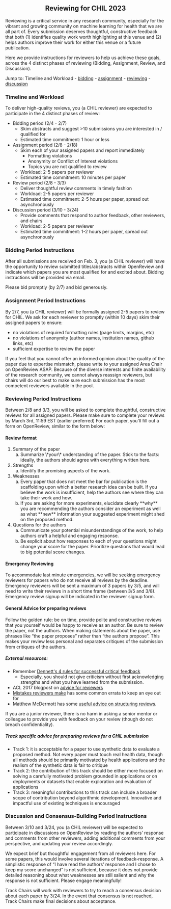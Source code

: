 ## <center> Reviewing for CHIL 2023

Reviewing is a critical service in any research community, especially for the vibrant and growing community on machine learning for health that we are all part of. Every submission deserves thoughtful, constructive feedback that both (1) identifies quality work worth highlighting at this venue and (2) helps authors improve their work for either this venue or a future publication.

Here we provide instructions for reviewers to help us achieve these goals, across the 4 distinct phases of reviewing (Bidding, Assignment, Review, and Discussion).

Jump to: Timeline and Workload - [bidding](#bidding) - [assignment](#assignment) - [reviewing](#reviewing) - [discussion](#discussion) 

### Timeline and Workload

To deliver high-quality reviews, you (a CHIL reviewer) are expected to participate in the 4 distinct phases of review:

- Bidding period (2/4 - 2/7)
	- Skim abstracts and suggest >10 submissions you are interested in / qualified for
	- Estimated time commitment: 1 hour or less
- Assignment period (2/8 - 2/18)
	- Skim each of your assigned papers and report immediately
		- Formatting violations
		- Anonymity or Conflict of Interest violations 
		- Topics you are not qualified to review
	- Workload: 2-5 papers per reviewer
	- Estimated time commitment: 10 minutes per paper
- Review period (2/8 - 3/3)
	- Deliver thoughtful review comments in timely fashion 
	- Workload: 2-5 papers per reviewer
	- Estimated time commitment: 2-5 hours per paper, spread out asynchronously
- Discussion period (3/10 - 3/24)
	- Provide comments that respond to author feedback, other reviewers, and chairs
	- Workload: 2-5 papers per reviewer
	- Estimated time commitment: 1-2 hours per paper, spread out asynchronously


### <a name="bidding"></a>Bidding Period Instructions
After all submissions are received on Feb. 3, you (a CHIL reviewer) will have the opportunity to review submitted titles/abstracts within OpenReview and indicate which papers you are most qualified for and excited about. Bidding instructions will be provided via email.

Please bid promptly (by 2/7) and bid generously.

### <a name="assignment"></a>Assignment Period Instructions
By 2/7, you (a CHIL reviewer) will be formally assigned 2-5 papers to review for CHIL.
We ask for each reviewer to promptly (within 10 days) skim their assigned papers to ensure:

- no violations of required formatting rules (page limits, margins, etc)
- no violations of anonymity (author names, institution names, github links, etc)
- sufficient expertise to review the paper

If you feel that you cannot offer an informed opinion about the quality of the paper due to expertise mismatch, please write to your assigned Area Chair on OpenReview ASAP. Because of the diverse interests and finite availability of the research community, we cannot always reassign reviewers, but chairs will do our best to make sure each submission has the most competent reviewers available in the pool.

### <a name="reviewing"></a>Reviewing Period Instructions
Between 2/8 and 3/3, you will be asked to complete thoughtful, constructive reviews for all assigned papers. Please make sure to complete your reviews by March 3rd, 11:59 EST (earlier preferred) For each paper, you’ll fill out a form on OpenReview, similar to the form below:

#### Review format
1. Summary of the paper
	<ol type="a">
	  <li>Summarize \*your\* understanding of the paper. Stick to the facts: ideally, the authors should agree with everything written here.</li>
	</ol>
2. Strengths
	<ol type="a">
	  <li>Identify the promising aspects of the work.</li>
	</ol>
3. Weaknesses
	<ol type="a">
	  <li>Every paper that does not meet the bar for publication is the scaffolding upon which a better research idea can be built. If you believe the work is insufficient, help the authors see where they can take their work and how. </li>
	  <li>If you are asking for more experiments, elucidate clearly **why** you are recommending the authors consider an experiment as well as what **new** information your suggested experiment might shed on the proposed method. </li>
	</ol>
4. Questions for the authors
	<ol type="a">
	  <li>Communicate your potential misunderstandings of the work, to help authors craft a helpful and engaging response.</li>
	  <li>Be explicit about how responses to each of your questions might change your score for the paper. Prioritize questions that would lead to big potential score changes.</li>
	</ol>


#### Emergency Reviewing
To accommodate last minute emergencies, we will be seeking emergency reviewers for papers who do not receive all reviews by the deadline. Emergency reviewers will be sent a maximum of 3 papers by 3/5, and will need to write their reviews in a short time frame (between 3/5 and 3/8). Emergency review signup will be indicated in the reviewer signup form.

#### General Advice for preparing reviews
Follow the golden rule: be on time, provide polite and constructive reviews that you yourself would be happy to receive as an author. Be sure to review the paper, not the authors. When making statements about the paper, use phrases like “the paper proposes” rather than “the authors propose”. This makes your review less personal and separates critiques of the submission from critiques of the authors.

##### External resources:
- Remember [Dennett's 4 rules for successful critical feedback](https://www.themarginalian.org/2014/03/28/daniel-dennett-rapoport-rules-criticism/)
	- Especially, you should not give criticism without first acknowledging strengths and what you have learned from the submission.
- ACL 2017 blogpost on [advice for reviewers](https://acl2017.wordpress.com/2017/02/23/last-minute-reviewing-advice/)
- [Mistakes reviewers make](https://sites.umiacs.umd.edu/elm/2016/02/01/mistakes-reviewers-make/) has some common errata to keep an eye out for 
- Matthew McDermott has some [useful advice on structuring reviews](https://mmcdermott.github.io/How-to-PhD/skill_modules/communication#how-do-you-review-papers).

If you are a junior reviewer, there is no harm in asking a senior mentor or colleague to provide you with feedback on your review (though do not breach confidentiality).


##### Track specific advice for preparing reviews for a CHIL submission

- Track 1: it is acceptable for a paper to use synthetic data to evaluate a proposed method. Not every paper must touch real health data, though all methods should be primarily motivated by health applications and the realism of the synthetic data is fair to critique
- Track 2: the contribution of this track should be either more focused on solving a carefully motivated problem grounded in applications or on deployments or datasets that enable exploration and evaluation of applications
- Track 3: meaningful contributions to this track can include a broader scope of contribution beyond algorithmic development. Innovative and impactful use of existing techniques is encouraged


### <a name="discussion"></a>Discussion and Consensus-Building Period Instructions
Between 3/10 and 3/24, you (a CHIL reviewer) will be expected to participate in discussions on OpenReview by reading the authors’ response and comments from other reviewers, adding additional comments from your perspective, and updating your review accordingly. 

We expect brief but thoughtful engagement from all reviewers here. For some papers, this would involve several iterations of feedback-response. A simplistic response of “I have read the authors’ response and I chose to keep my score unchanged” is not sufficient, because it does not provide detailed reasoning about what weaknesses are still salient and why the response is not sufficient. Please engage meaningfully!

Track Chairs will work with reviewers to try to reach a consensus decision about each paper by 3/24. In the event that consensus is not reached, Track Chairs make final decisions about acceptance.
